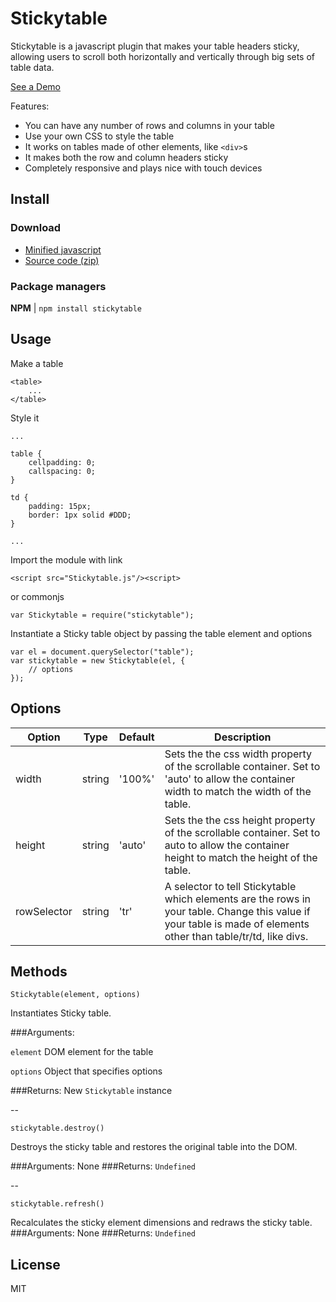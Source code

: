 # Stickytable

Stickytable is a javascript plugin that makes your table headers sticky, allowing users to scroll both horizontally and vertically through big sets of table data.

[See a Demo](http://amielzwier.com/stickytable)

Features:

* You can have any number of rows and columns in your table
* Use your own CSS to style the table
* It works on tables made of other elements, like `<div>`s
* It makes both the row and column headers sticky
* Completely responsive and plays nice with touch devices


## Install

### Download

* [Minified javascript](https://raw.githubusercontent.com/amized/Stickytable/master/dist/Stickytable.min.js)
* [Source code (zip)](https://github.com/amized/Stickytable/archive/1.0.1.zip)  

### Package managers

**NPM** | `npm install stickytable`

## Usage

Make a table

~~~~
<table>
	...	
</table>
~~~~
	
Style it

~~~~
...
	
table {
	cellpadding: 0;
	callspacing: 0;
}
	
td {
	padding: 15px;
	border: 1px solid #DDD;
}

...
~~~~

Import the module with link
	
	<script src="Stickytable.js"/><script>
	
or commonjs

	var Stickytable = require("stickytable");	
	
Instantiate a Sticky table object by passing the table element and options

~~~~
var el = document.querySelector("table");
var stickytable = new Stickytable(el, {
	// options
});
~~~~

## Options

Option        | Type          | Default      | Description
------------- | ------------- | ------------ | -----------             
width | string | '100%' | Sets the the css width property of the scrollable container. Set to 'auto' to allow the container width to match the width of the table.
height | string | 'auto' | Sets the the css height property of the scrollable container. Set to auto to allow the container height to match the height of the table.
rowSelector | string | 'tr' | A selector to tell Stickytable which elements are the rows in your table. Change this value if your table is made of elements other than table/tr/td, like divs.

## Methods
~~~~
Stickytable(element, options)
~~~~

Instantiates Sticky table.


###Arguments:
 
`element`	DOM element for the table

`options` Object that specifies options

###Returns:
New `Stickytable` instance


--
~~~~
stickytable.destroy()
~~~~

Destroys the sticky table and restores the original table into the DOM.

###Arguments:
None
###Returns:
`Undefined`

--
~~~~
stickytable.refresh()
~~~~

Recalculates the sticky element dimensions and redraws the sticky table.
###Arguments:
None
###Returns:
`Undefined`

## License
MIT